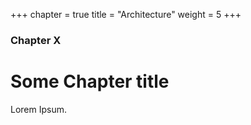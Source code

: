 +++
chapter = true
title = "Architecture"
weight = 5
+++

### Chapter X

# Some Chapter title

Lorem Ipsum.
